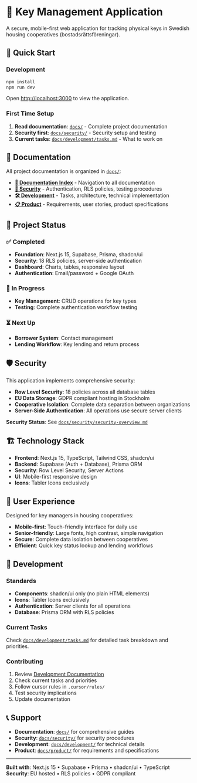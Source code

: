 # 🔑 Key Management Application

A secure, mobile-first web application for tracking physical keys in Swedish housing cooperatives (bostadsrättsföreningar).

## 🎯 **Quick Start**

### **Development**

```bash
npm install
npm run dev
```

Open [http://localhost:3000](http://localhost:3000) to view the application.

### **First Time Setup**

1. **Read documentation**: [`docs/`](./docs/) - Complete project documentation
2. **Security first**: [`docs/security/`](./docs/security/) - Security setup and testing
3. **Current tasks**: [`docs/development/tasks.md`](./docs/development/tasks.md) - What to work on

## 📖 **Documentation**

All project documentation is organized in [`docs/`](./docs/):

- **[📖 Documentation Index](./docs/)** - Navigation to all documentation
- **[🔐 Security](./docs/security/)** - Authentication, RLS policies, testing procedures
- **[🛠️ Development](./docs/development/)** - Tasks, architecture, technical implementation
- **[📋 Product](./docs/product/)** - Requirements, user stories, product specifications

## 🚀 **Project Status**

### **✅ Completed**

- **Foundation**: Next.js 15, Supabase, Prisma, shadcn/ui
- **Security**: 18 RLS policies, server-side authentication
- **Dashboard**: Charts, tables, responsive layout
- **Authentication**: Email/password + Google OAuth

### **🔄 In Progress**

- **Key Management**: CRUD operations for key types
- **Testing**: Complete authentication workflow testing

### **⏳ Next Up**

- **Borrower System**: Contact management
- **Lending Workflow**: Key lending and return process

## 🛡️ **Security**

This application implements comprehensive security:

- **Row Level Security**: 18 policies across all database tables
- **EU Data Storage**: GDPR compliant hosting in Stockholm
- **Cooperative Isolation**: Complete data separation between organizations
- **Server-Side Authentication**: All operations use secure server clients

**Security Status**: See [`docs/security/security-overview.md`](./docs/security/security-overview.md)

## 🏗️ **Technology Stack**

- **Frontend**: Next.js 15, TypeScript, Tailwind CSS, shadcn/ui
- **Backend**: Supabase (Auth + Database), Prisma ORM
- **Security**: Row Level Security, Server Actions
- **UI**: Mobile-first responsive design
- **Icons**: Tabler Icons exclusively

## 📱 **User Experience**

Designed for key managers in housing cooperatives:

- **Mobile-first**: Touch-friendly interface for daily use
- **Senior-friendly**: Large fonts, high contrast, simple navigation
- **Secure**: Complete data isolation between cooperatives
- **Efficient**: Quick key status lookup and lending workflows

## 🔧 **Development**

### **Standards**

- **Components**: shadcn/ui only (no plain HTML elements)
- **Icons**: Tabler Icons exclusively
- **Authentication**: Server clients for all operations
- **Database**: Prisma ORM with RLS policies

### **Current Tasks**

Check [`docs/development/tasks.md`](./docs/development/tasks.md) for detailed task breakdown and priorities.

### **Contributing**

1. Review [Development Documentation](./docs/development/)
2. Check current tasks and priorities
3. Follow cursor rules in `.cursor/rules/`
4. Test security implications
5. Update documentation

## 📞 **Support**

- **Documentation**: [`docs/`](./docs/) for comprehensive guides
- **Security**: [`docs/security/`](./docs/security/) for security procedures
- **Development**: [`docs/development/`](./docs/development/) for technical details
- **Product**: [`docs/product/`](./docs/product/) for requirements and specifications

---

**Built with**: Next.js 15 • Supabase • Prisma • shadcn/ui • TypeScript  
**Security**: EU hosted • RLS policies • GDPR compliant
